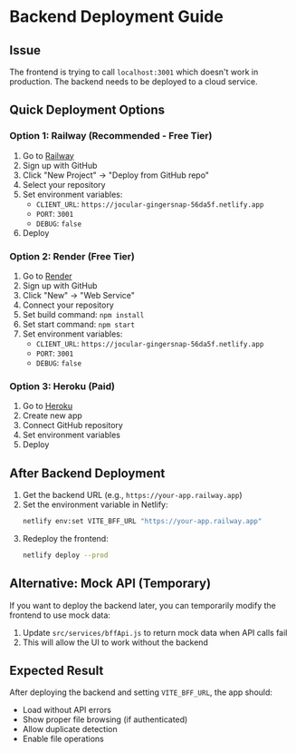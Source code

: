 # Backend Deployment Guide

## Issue
The frontend is trying to call `localhost:3001` which doesn't work in production. The backend needs to be deployed to a cloud service.

## Quick Deployment Options

### Option 1: Railway (Recommended - Free Tier)
1. Go to [Railway](https://railway.app/)
2. Sign up with GitHub
3. Click "New Project" → "Deploy from GitHub repo"
4. Select your repository
5. Set environment variables:
   - `CLIENT_URL`: `https://jocular-gingersnap-56da5f.netlify.app`
   - `PORT`: `3001`
   - `DEBUG`: `false`
6. Deploy

### Option 2: Render (Free Tier)
1. Go to [Render](https://render.com/)
2. Sign up with GitHub
3. Click "New" → "Web Service"
4. Connect your repository
5. Set build command: `npm install`
6. Set start command: `npm start`
7. Set environment variables:
   - `CLIENT_URL`: `https://jocular-gingersnap-56da5f.netlify.app`
   - `PORT`: `3001`
   - `DEBUG`: `false`

### Option 3: Heroku (Paid)
1. Go to [Heroku](https://heroku.com/)
2. Create new app
3. Connect GitHub repository
4. Set environment variables
5. Deploy

## After Backend Deployment

1. Get the backend URL (e.g., `https://your-app.railway.app`)
2. Set the environment variable in Netlify:
   ```bash
   netlify env:set VITE_BFF_URL "https://your-app.railway.app"
   ```
3. Redeploy the frontend:
   ```bash
   netlify deploy --prod
   ```

## Alternative: Mock API (Temporary)

If you want to deploy the backend later, you can temporarily modify the frontend to use mock data:

1. Update `src/services/bffApi.js` to return mock data when API calls fail
2. This will allow the UI to work without the backend

## Expected Result

After deploying the backend and setting `VITE_BFF_URL`, the app should:
- Load without API errors
- Show proper file browsing (if authenticated)
- Allow duplicate detection
- Enable file operations 